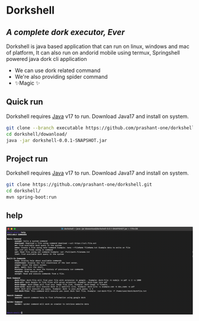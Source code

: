 # Dorkshell
## _A complete dork executor, Ever_


Dorkshell is java based application that can run on linux, windows and mac of platform,
It can also run on andorid mobile using termux,
Springshell powered java dork cli application

- We can use dork related command
- We're also providing spider command
- ✨Magic ✨
## Quick run

Dorkshell requires [Java](https://www.oracle.com/java/technologies/javase/jdk17-archive-downloads.html) v17 to run.
Download Java17 and install on system.

```sh
git clone --branch executable https://github.com/prashant-one/dorkshell.git
cd dorkshell/dowanload/
java -jar dorkshell-0.0.1-SNAPSHOT.jar

```
## Project run

Dorkshell requires [Java](https://www.oracle.com/java/technologies/javase/jdk17-archive-downloads.html) v17 to run.
Download Java17 and install on system.

```sh
git clone https://github.com/prashant-one/dorkshell.git
cd dorkshell/
mvn spring-boot:run

```
## help
![img.png](src/main/resources/banner/img/img.png)
